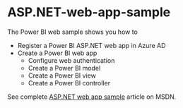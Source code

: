 # ASP.NET-web-app-sample

The Power BI web sample shows you how to
- Register a Power BI ASP.NET web app in Azure AD
- Create a Power BI web app
	- Configure web authentication
	- Create a Power BI model
	- Create a Power BI view
	- Create a Power BI controller

See complete [ASP.NET web app sample](https://msdn.microsoft.com/en-US/library/dn931282.aspx) article on MSDN.
